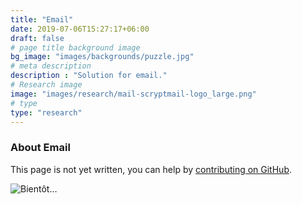 ```yaml
---
title: "Email"
date: 2019-07-06T15:27:17+06:00
draft: false
# page title background image
bg_image: "images/backgrounds/puzzle.jpg"
# meta description
description : "Solution for email."
# Research image
image: "images/research/mail-scryptmail-logo_large.png"
# type
type: "research"
---
```


### About Email

This page is not yet written, you can help by [contributing on GitHub](https://github.com/foopgp/foopgp-hugowebsite/blob/test/content/english/research/theme-email.md).

![Bientôt…](/images/comingsoon.jpg)
